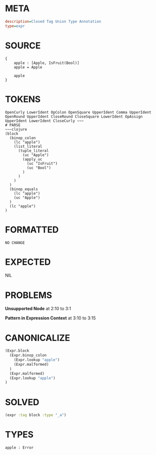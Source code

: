 # META
~~~ini
description=Closed Tag Union Type Annotation
type=expr
~~~
# SOURCE
~~~roc
{
	apple : [Apple, IsFruit(Bool)]
	apple = Apple

	apple
}
~~~
# TOKENS
~~~text
OpenCurly LowerIdent OpColon OpenSquare UpperIdent Comma UpperIdent OpenRound UpperIdent CloseRound CloseSquare LowerIdent OpAssign UpperIdent LowerIdent CloseCurly ~~~
# PARSE
~~~clojure
(block
  (binop_colon
    (lc "apple")
    (list_literal
      (tuple_literal
        (uc "Apple")
        (apply_uc
          (uc "IsFruit")
          (uc "Bool")
        )
      )
    )
  )
  (binop_equals
    (lc "apple")
    (uc "Apple")
  )
  (lc "apple")
)
~~~
# FORMATTED
~~~roc
NO CHANGE
~~~
# EXPECTED
NIL
# PROBLEMS
**Unsupported Node**
at 2:10 to 3:1

**Pattern in Expression Context**
at 3:10 to 3:15

# CANONICALIZE
~~~clojure
(Expr.block
  (Expr.binop_colon
    (Expr.lookup "apple")
    (Expr.malformed)
  )
  (Expr.malformed)
  (Expr.lookup "apple")
)
~~~
# SOLVED
~~~clojure
(expr :tag block :type "_a")
~~~
# TYPES
~~~roc
apple : Error
~~~
